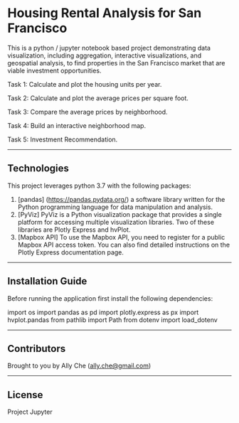 # Housing Rental Analysis for San Francisco

This is a python / jupyter notebook based project demonstrating data visualization, including aggregation, interactive visualizations, and geospatial analysis, to find properties in the San Francisco market that are viable investment opportunities.

Task 1: Calculate and plot the housing units per year.

Task 2: Calculate and plot the average prices per square foot.

Task 3: Compare the average prices by neighborhood.

Task 4: Build an interactive neighborhood map.

Task 5: Investment Recommendation.

---

## Technologies

This project leverages python 3.7 with the following packages:

1. [pandas] (https://pandas.pydata.org/) a software library written for the Python programming language for data manipulation and analysis. 
2. [PyViz] PyViz is a Python visualization package that provides a single platform for accessing multiple visualization libraries. Two of these libraries are Plotly Express and hvPlot.
3. [Mapbox API] To use the Mapbox API, you need to register for a public Mapbox API access token. You can also find detailed instructions on the Plotly Express documentation page.

---

## Installation Guide

Before running the application first install the following dependencies:

import os
import pandas as pd
import plotly.express as px
import hvplot.pandas
from pathlib import Path
from dotenv import load_dotenv

---

## Contributors

Brought to you by Ally Che (ally.che@gmail.com)

---

## License
Project Jupyter
